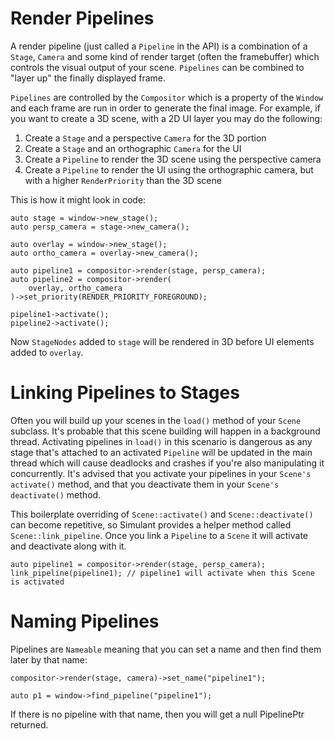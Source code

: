 # Render Pipelines

A render pipeline (just called a `Pipeline` in the API) is a combination of a `Stage`, `Camera` and some kind of render target (often the framebuffer) which controls the visual output of your scene. `Pipelines` can be combined to "layer up" the finally displayed frame.

`Pipelines` are controlled by the `Compositor` which is a property of the `Window` and each frame are run in order to generate the final image. For example, if you want to create a 3D scene, with a 2D UI layer you may do the following:

 1. Create a `Stage` and a perspective `Camera` for the 3D portion
 2. Create a `Stage` and an orthographic `Camera` for the UI
 3. Create a `Pipeline` to render the 3D scene using the perspective camera
 4. Create a `Pipeline` to render the UI using the orthographic camera, but with a higher `RenderPriority` than the 3D scene

This is how it might look in code:

```
auto stage = window->new_stage();
auto persp_camera = stage->new_camera();

auto overlay = window->new_stage();
auto ortho_camera = overlay->new_camera();

auto pipeline1 = compositor->render(stage, persp_camera);
auto pipeline2 = compositor->render(
    overlay, ortho_camera
)->set_priority(RENDER_PRIORITY_FOREGROUND);

pipeline1->activate();
pipeline2->activate();
```

Now `StageNodes` added to `stage` will be rendered in 3D before UI elements added to `overlay`.

# Linking Pipelines to Stages

Often you will build up your scenes in the `load()` method of your `Scene` subclass. It's probable that this scene building
will happen in a background thread. Activating pipelines in `load()` in this scenario is dangerous as any stage that's attached
to an activated `Pipeline` will be updated in the main thread which will cause deadlocks and crashes if you're also manipulating
it concurrently. It's advised that you activate your pipelines in your `Scene's` `activate()` method, and that you deactivate
them in your `Scene's` `deactivate()` method.

This boilerplate overriding of `Scene::activate()` and `Scene::deactivate()` can become repetitive, so Simulant provides a helper method
called `Scene::link_pipeline`. Once you link a `Pipeline` to a `Scene` it will activate and deactivate along with it.

```
auto pipeline1 = compositor->render(stage, persp_camera);
link_pipeline(pipeline1); // pipeline1 will activate when this Scene is activated
```

# Naming Pipelines

Pipelines are `Nameable` meaning that you can set a name and then find them later by that name:

```
compositor->render(stage, camera)->set_name("pipeline1");

auto p1 = window->find_pipeline("pipeline1");
```

If there is no pipeline with that name, then you will get a null PipelinePtr returned.
